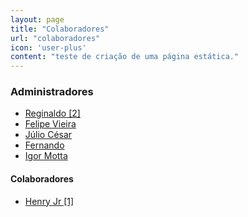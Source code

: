 ```yaml
---
layout: page
title: "Colaboradores"
url: "colaboradores"
icon: 'user-plus'
content: "teste de criação de uma página estática."
---
```


### Administradores
- <a href="https://t.me/Saitam10" target="_blank">Reginaldo [2]</a>
- <a href="https://t.me/Feolips" target="_blank">Felipe Vieira</a>
- <a href="https://t.me/juliocst" target="_blank">Júlio César</a>
- <a href="https://t.me/pherde" target="_blank">Fernando</a>
- <a href="https://t.me/Igmotta" target="_blank">Igor Motta</a>


#### Colaboradores
- <a href="https://t.me/henryjr" target="_blank">Henry Jr [1]</a>